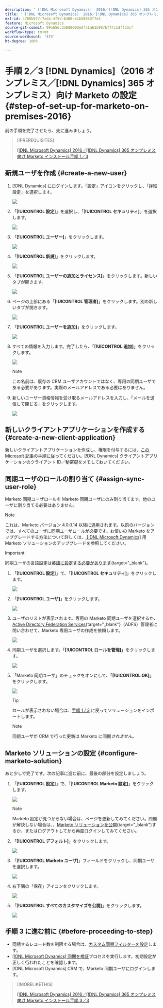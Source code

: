 ```yaml
---
description: ' [!DNL Microsoft Dynamics]  2016／[!DNL Dynamics] 365 オンプレミス向け Marketo インストール手順 2／3 - Marketo ドキュメント - 製品ドキュメント'
title: ' [!DNL Microsoft Dynamics]  2016／[!DNL Dynamics] 365 オンプレミス向け Marketo インストール手順 2／3'
exl-id: c789b977-7ada-4f5d-8488-e1b58963f7e3
feature: Microsoft Dynamics
source-git-commit: 09a656c3a0d0002edfa1a61b987bff4c1dff33cf
workflow-type: tm+mt
source-wordcount: '473'
ht-degree: 100%

---
```


# 手順 2／3 [!DNL Dynamics]（2016 オンプレミス／[!DNL Dynamics] 365 オンプレミス）向け Marketo の設定{#step-of-set-up-for-marketo-on-premises-2016}

前の手順を完了させたら、先に進みましょう。

>[!PREREQUISITES]
>
>[ [!DNL Microsoft Dynamics]  2016／[!DNL Dynamics] 365 オンプレミス向け Marketo インストール手順 1／3](/help/marketo/product-docs/crm-sync/microsoft-dynamics-sync/sync-setup/microsoft-dynamics-2016-dynamics-365-on-premises/step-1-of-3-install.md)

## 新規ユーザを作成 {#create-a-new-user}

1. [!DNL Dynamics] にログインします。「設定」アイコンをクリックし、「詳細設定」を選択します。

   ![](assets/step-2-of-3-marketo-on-premises-2016-1.png)

1. 「**[!UICONTROL 設定]**」を選択し、「**[!UICONTROL セキュリティ]**」を選択します。

   ![](assets/step-2-of-3-marketo-on-premises-2016-2.png)

1. 「**[!UICONTROL ユーザー]**」をクリックします。

   ![](assets/step-2-of-3-marketo-on-premises-2016-3.png)

1. 「**[!UICONTROL 新規]**」をクリックします。

   ![](assets/step-2-of-3-marketo-on-premises-2016-4.png)

1. 「**[!UICONTROL ユーザーの追加とライセンス]**」をクリックします。新しいタブが開きます。

   ![](assets/step-2-of-3-marketo-on-premises-2016-5.png)

1. ページの上部にある「**[!UICONTROL 管理者]**」をクリックします。別の新しいタブが開きます。

   ![](assets/step-2-of-3-marketo-on-premises-2016-6.png)

1. 「**[!UICONTROL ユーザーを追加]**」をクリックします。

   ![](assets/step-2-of-3-marketo-on-premises-2016-7.png)

1. すべての情報を入力します。完了したら、「**[!UICONTROL 追加]**」をクリックします。

   ![](assets/step-2-of-3-marketo-on-premises-2016-8.png)

   >[!NOTE]
   >
   >この名前は、既存の CRM ユーザアカウントではなく、専用の同期ユーザである必要があります。実際のメールアドレスである必要はありません。

1. 新しいユーザー資格情報を受け取るメールアドレスを入力し、「メールを送信して閉じる」をクリックします。

   ![](assets/step-2-of-3-marketo-on-premises-2016-9.png)

## 新しいクライアントアプリケーションを作成する {#create-a-new-client-application}

新しいクライアントアプリケーションを作成し、権限を付与するには、[この Microsoft 記事](https://docs.microsoft.com/ja-jp/windows-server/identity/ad-fs/development/enabling-oauth-confidential-clients-with-ad-fs#create-an-application-group-in-ad-fs-2016-or-later)の手順に従ってください。[!DNL Dynamics] クライアントアプリケーションのクライアント ID／秘密鍵をメモしておいてください。

## 同期ユーザのロールの割り当て {#assign-sync-user-role}

Marketo 同期ユーザロールを Marketo 同期ユーザにのみ割り当てます。他のユーザに割り当てる必要はありません。

>[!NOTE]
>
>これは、Marketo バージョン 4.0.0.14 以降に適用されます。以前のバージョンでは、すべてのユーザに同期ユーザロールが必要です。お使いの Marketo をアップグレードする方法について詳しくは、[ [!DNL Microsoft Dynamics]](/help/marketo/product-docs/crm-sync/microsoft-dynamics-sync/sync-setup/update-the-marketo-solution-for-microsoft-dynamics.md) 用 Marketo ソリューションのアップグレードを参照してください。

>[!IMPORTANT]
>
>同期ユーザの言語設定は[英語に設定する必要があります](https://learn.microsoft.com/ja-jp/power-platform/admin/enable-languages){target="_blank"}。

1. 「**[!UICONTROL 設定]**」で、「**[!UICONTROL セキュリティ]**」をクリックします。

   ![](assets/assign1.png)

1. 「**[!UICONTROL ユーザ]**」をクリックします。

   ![](assets/assign2.png)

1. ユーザのリストが表示されます。専用の Marketo 同期ユーザを選択するか、[Active Directory Federation Services](https://msdn.microsoft.com/ja-jp/library/bb897402.aspx){target="_blank"}（ADFS）管理者に問い合わせて、Marketo 専用ユーザの作成を依頼します。

   ![](assets/image2015-3-26-10-3a39-3a35.png)

1. 同期ユーザを選択します。「**[!UICONTROL ロールを管理]**」をクリックします。

   ![](assets/assign4.png)

1. 「Marketo 同期ユーザ」のチェックをオンにして、「**[!UICONTROL OK]**」をクリックします。

   ![](assets/assign5.png)

   >[!TIP]
   >
   >ロールが表示されない場合は、[手順 1 / 3](/help/marketo/product-docs/crm-sync/microsoft-dynamics-sync/sync-setup/microsoft-dynamics-2016-dynamics-365-on-premises/step-1-of-3-install.md) に戻ってソリューションをインポートします。

   >[!NOTE]
   >
   >同期ユーザが CRM で行った更新は Marketo に同期&#x200B;_されません_。

## Marketo ソリューションの設定 {#configure-marketo-solution}

あと少しで完了です。次の記事に進む前に、最後の部分を設定しましょう。

1. 「**[!UICONTROL 設定]**」で、「**[!UICONTROL Marketo 設定]**」をクリックします。

   ![](assets/configure1.png)

   >[!NOTE]
   >
   >Marketo 設定が見つからない場合は、ページを更新してみてください。問題が解決しない場合は、、[Marketo ソリューションを公開](/help/marketo/product-docs/crm-sync/microsoft-dynamics-sync/sync-setup/microsoft-dynamics-2016-dynamics-365-on-premises/step-1-of-3-install.md){target="_blank"}するか、またはログアウトしてから再度ログインしてみてください。

1. 「**[!UICONTROL デフォルト]**」をクリックします。

   ![](assets/configure2.png)

1. 「**[!UICONTROL Marketo ユーザ]**」フィールドをクリックし、同期ユーザを選択します。

   ![](assets/configure3.png)

1. 右下隅の「保存」アイコンをクリックします。

   ![](assets/configure4.png)

1. 「**[!UICONTROL すべてのカスタマイズを公開]**」をクリックします。

   ![](assets/publish-all-customizations1.png)

## 手順 3 に進む前に {#before-proceeding-to-step}

* 同期するレコード数を制限する場合は、[カスタム同期フィルターを設定](/help/marketo/product-docs/crm-sync/microsoft-dynamics-sync/create-a-custom-dynamics-sync-filter.md)します。
* [ [!DNL Microsoft Dynamics]  同期を検証](/help/marketo/product-docs/crm-sync/microsoft-dynamics-sync/sync-setup/validate-microsoft-dynamics-sync.md)プロセスを実行します。初期設定が正しく行われたことを確認します。
* [!DNL Microsoft Dynamics] CRM で、Marketo 同期ユーザにログインします。

>[!MORELIKETHIS]
>
>[ [!DNL Microsoft Dynamics]  2016／[!DNL Dynamics] 365 オンプレミス向け Marketo インストール手順 3／3](/help/marketo/product-docs/crm-sync/microsoft-dynamics-sync/sync-setup/microsoft-dynamics-2016-dynamics-365-on-premises/step-3-of-3-connect.md)

